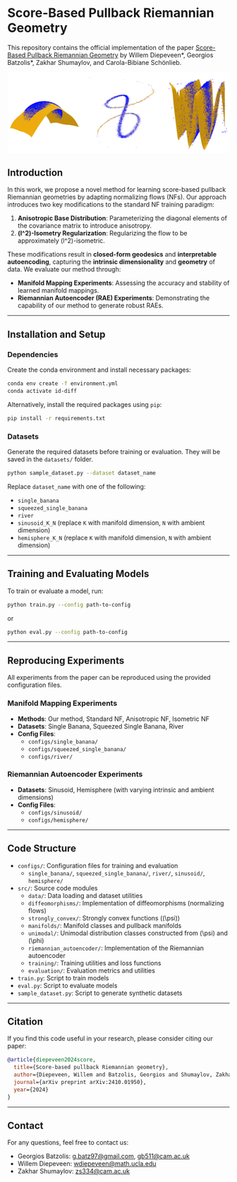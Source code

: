 # Score-Based Pullback Riemannian Geometry

This repository contains the official implementation of the paper [Score-Based Pullback Riemannian Geometry](https://arxiv.org/abs/2410.01950) by Willem Diepeveen*, Georgios Batzolis*, Zakhar Shumaylov, and Carola-Bibiane Schönlieb.

![Approximate Data Manifolds Learned by the RAE](./rae.png)

## Introduction

In this work, we propose a novel method for learning score-based pullback Riemannian geometries by adapting normalizing flows (NFs). Our approach introduces two key modifications to the standard NF training paradigm:

1. **Anisotropic Base Distribution**: Parameterizing the diagonal elements of the covariance matrix to introduce anisotropy.
2. **\(l^2\)-Isometry Regularization**: Regularizing the flow to be approximately \(l^2\)-isometric.

These modifications result in **closed-form geodesics** and **interpretable autoencoding**, capturing the **intrinsic dimensionality** and **geometry** of data. We evaluate our method through:

- **Manifold Mapping Experiments**: Assessing the accuracy and stability of learned manifold mappings.
- **Riemannian Autoencoder (RAE) Experiments**: Demonstrating the capability of our method to generate robust RAEs.

---

## Installation and Setup

### Dependencies

Create the conda environment and install necessary packages:

```bash
conda env create -f environment.yml
conda activate id-diff
```

Alternatively, install the required packages using `pip`:

```bash
pip install -r requirements.txt
```

### Datasets

Generate the required datasets before training or evaluation. They will be saved in the `datasets/` folder.

```bash
python sample_dataset.py --dataset dataset_name
```

Replace `dataset_name` with one of the following:

- `single_banana`
- `squeezed_single_banana`
- `river`
- `sinusoid_K_N` (replace `K` with manifold dimension, `N` with ambient dimension)
- `hemisphere_K_N` (replace `K` with manifold dimension, `N` with ambient dimension)

---

## Training and Evaluating Models

To train or evaluate a model, run:

```bash
python train.py --config path-to-config
```

or

```bash
python eval.py --config path-to-config
```

---

## Reproducing Experiments

All experiments from the paper can be reproduced using the provided configuration files.

### Manifold Mapping Experiments

- **Methods**: Our method, Standard NF, Anisotropic NF, Isometric NF
- **Datasets**: Single Banana, Squeezed Single Banana, River
- **Config Files**:
  - `configs/single_banana/`
  - `configs/squeezed_single_banana/`
  - `configs/river/`

### Riemannian Autoencoder Experiments

- **Datasets**: Sinusoid, Hemisphere (with varying intrinsic and ambient dimensions)
- **Config Files**:
  - `configs/sinusoid/`
  - `configs/hemisphere/`

---

## Code Structure

- `configs/`: Configuration files for training and evaluation
  - `single_banana/`, `squeezed_single_banana/`, `river/`, `sinusoid/`, `hemisphere/`
- `src/`: Source code modules
  - `data/`: Data loading and dataset utilities
  - `diffeomorphisms/`: Implementation of diffeomorphisms (normalizing flows)
  - `strongly_convex/`: Strongly convex functions (\(\psi\))
  - `manifolds/`: Manifold classes and pullback manifolds
  - `unimodal/`: Unimodal distribution classes constructed from \(\psi\) and \(\phi\)
  - `riemannian_autoencoder/`: Implementation of the Riemannian autoencoder
  - `training/`: Training utilities and loss functions
  - `evaluation/`: Evaluation metrics and utilities
- `train.py`: Script to train models
- `eval.py`: Script to evaluate models
- `sample_dataset.py`: Script to generate synthetic datasets

---

## Citation

If you find this code useful in your research, please consider citing our paper:

```bibtex
@article{diepeveen2024score,
  title={Score-based pullback Riemannian geometry},
  author={Diepeveen, Willem and Batzolis, Georgios and Shumaylov, Zakhar and Sch{\"o}nlieb, Carola-Bibiane},
  journal={arXiv preprint arXiv:2410.01950},
  year={2024}
}
```

---

## Contact

For any questions, feel free to contact us:

- Georgios Batzolis: [g.batz97@gmail.com](mailto:g.batz97@gmail.com), [gb511@cam.ac.uk](mailto:gb511@cam.ac.uk)
- Willem Diepeveen: [wdiepeveen@math.ucla.edu](mailto:wdiepeveen@math.ucla.edu)
- Zakhar Shumaylov: [zs334@cam.ac.uk](mailto:zs334@cam.ac.uk)
